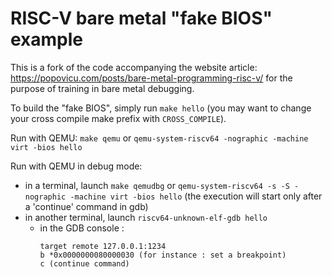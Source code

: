 # RISC-V bare metal "fake BIOS" example

This is a fork of the code accompanying the website article: https://popovicu.com/posts/bare-metal-programming-risc-v/ for the purpose of training in bare metal debugging.

To build the "fake BIOS", simply run `make hello` (you may want to change your cross compile make prefix with `CROSS_COMPILE`).

Run with QEMU: `make qemu` or `qemu-system-riscv64 -nographic -machine virt -bios hello`

Run with QEMU in debug mode:
- in a terminal, launch `make qemudbg` or `qemu-system-riscv64 -s -S -nographic -machine virt -bios hello` (the execution will start only after a 'continue' command in gdb)
- in another terminal, launch `riscv64-unknown-elf-gdb hello`
  - in the GDB console :
    ```
    target remote 127.0.0.1:1234
    b *0x0000000080000030 (for instance : set a breakpoint)
    c (continue command)

